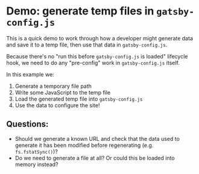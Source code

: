 # Demo: generate temp files in `gatsby-config.js`

This is a quick demo to work through how a developer might generate data and save it to a temp file, then use that data in `gatsby-config.js`.

Because there's no "run this before `gatsby-config.js` is loaded" lifecycle hook, we need to do any "pre-config" work in `gatsby-config.js` itself.

In this example we:

1. Generate a temporary file path
2. Write some JavaScript to the temp file
3. Load the generated temp file into `gatsby-config.js`
4. Use the data to configure the site!

## Questions:

- Should we generate a known URL and check that the data used to generate it has been modified before regenerating (e.g. `fs.fstatSync()`)?
- Do we need to generate a file at all? Or could this be loaded into memory instead?
